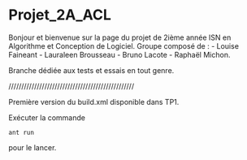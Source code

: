 # Projet_2A_ACL
Bonjour et bienvenue sur la page du projet de 2ième année ISN en Algorithme et Conception de Logiciel.  Groupe composé de : - Louise Faineant - Lauraleen Brousseau - Bruno Lacote - Raphaël Michon.


Branche dédiée aux tests et essais en tout genre.


/////////////////////////////////////////////////


Première version du build.xml disponible dans TP1.

Exécuter la commande 
```
ant run
```
pour le lancer.
